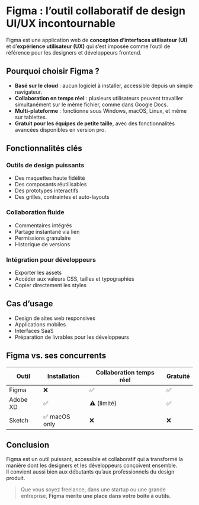 # Figma : l’outil collaboratif de design UI/UX incontournable

Figma est une application web de **conception d’interfaces utilisateur (UI)** et d’**expérience utilisateur (UX)** qui s’est imposée comme l’outil de référence pour les designers et développeurs frontend.

## Pourquoi choisir Figma ?

- **Basé sur le cloud** : aucun logiciel à installer, accessible depuis un simple navigateur.
- **Collaboration en temps réel** : plusieurs utilisateurs peuvent travailler simultanément sur le même fichier, comme dans Google Docs.
- **Multi-plateforme** : fonctionne sous Windows, macOS, Linux, et même sur tablettes.
- **Gratuit pour les équipes de petite taille**, avec des fonctionnalités avancées disponibles en version pro.

## Fonctionnalités clés

### Outils de design puissants

- Des maquettes haute fidélité
- Des composants réutilisables
- Des prototypes interactifs
- Des grilles, contraintes et auto-layouts

### Collaboration fluide

- Commentaires intégrés
- Partage instantané via lien
- Permissions granulaire
- Historique de versions

### Intégration pour développeurs

- Exporter les assets
- Accéder aux valeurs CSS, tailles et typographies
- Copier directement les styles


## Cas d’usage

- Design de sites web responsives
- Applications mobiles
- Interfaces SaaS
- Préparation de livrables pour les développeurs

## Figma vs. ses concurrents

| Outil      | Installation | Collaboration temps réel | Gratuité |
|------------|--------------|---------------------------|----------|
| Figma      | ❌            | ✅                        | ✅        |
| Adobe XD   | ✅            | ⚠️ (limité)              | ✅        |
| Sketch     | ✅ macOS only | ❌                       | ❌        |

## Conclusion

Figma est un outil puissant, accessible et collaboratif qui a transformé la manière dont les designers et les développeurs conçoivent ensemble.  
Il convient aussi bien aux débutants qu’aux professionnels du design produit.

> Que vous soyez freelance, dans une startup ou une grande entreprise, **Figma mérite une place dans votre boîte à outils.**